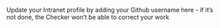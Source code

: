 Update your Intranet profile by adding your Github username here - if it’s not done, the Checker won’t be able to correct your work